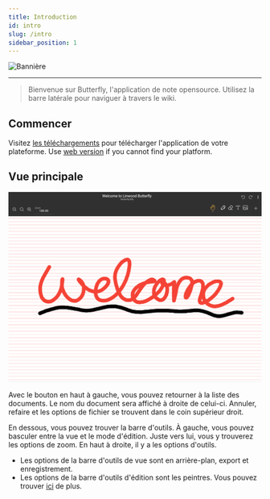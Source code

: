 ```yaml
---
title: Introduction
id: intro
slug: /intro
sidebar_position: 1
---
```



![Bannière](/img/banner.png)

---

> Bienvenue sur Butterfly, l'application de note opensource. Utilisez la barre latérale pour naviguer à travers le wiki.

## Commencer

Visitez [les téléchargements](/downloads) pour télécharger l'application de votre plateforme. Use [web version](https://v1.butterfly.linwood.dev) if you cannot find your platform.

## Vue principale

![Vue principale](main.png)

Avec le bouton en haut à gauche, vous pouvez retourner à la liste des documents. Le nom du document sera affiché à droite de celui-ci. Annuler, refaire et les options de fichier se trouvent dans le coin supérieur droit.

En dessous, vous pouvez trouver la barre d'outils. À gauche, vous pouvez basculer entre la vue et le mode d'édition. Juste vers lui, vous y trouverez les options de zoom. En haut à droite, il y a les options d'outils.

- Les options de la barre d'outils de vue sont en arrière-plan, export et enregistrement.
- Les options de la barre d'outils d'édition sont les peintres. Vous pouvez trouver [ici](background) de plus.
